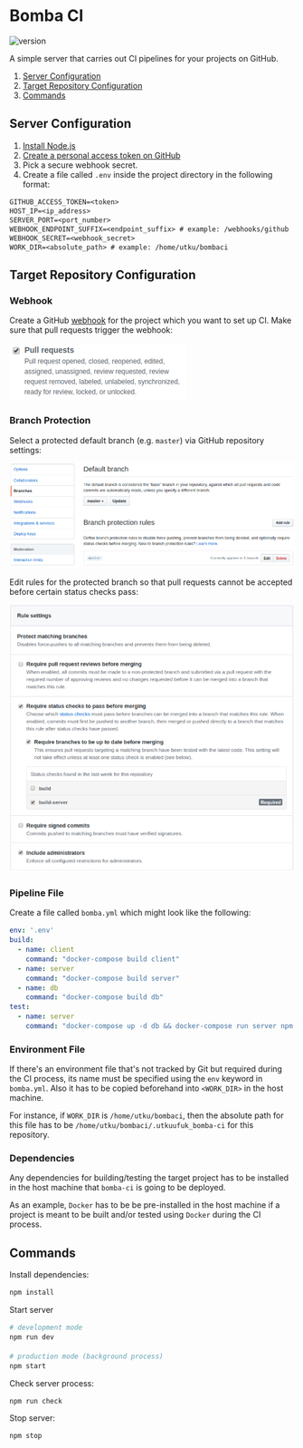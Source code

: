 # Bomba CI
![version](https://img.shields.io/badge/version-0.4.0-blue.svg?cacheSeconds=2592000)

A simple server that carries out CI pipelines for your projects on GitHub.

 1. [Server Configuration](#server-configuration)
 2. [Target Repository Configuration](#target-repository-configuration)
 3. [Commands](#commands)

## Server Configuration
 1. [Install Node.js](https://nodejs.org/en/)
 2. [Create a personal access token on GitHub](https://help.github.com/en/articles/creating-a-personal-access-token-for-the-command-line#creating-a-token)
 3. Pick a secure webhook secret.
 4. Create a file called `.env` inside the project directory in the following format:
   ``` env
   GITHUB_ACCESS_TOKEN=<token>
   HOST_IP=<ip_address>
   SERVER_PORT=<port_number>
   WEBHOOK_ENDPOINT_SUFFIX=<endpoint_suffix> # example: /webhooks/github
   WEBHOOK_SECRET=<webhook_secret>
   WORK_DIR=<absolute_path> # example: /home/utku/bombaci
   ```

## Target Repository Configuration
### Webhook
Create a GitHub [webhook](https://developer.github.com/webhooks/) for the project which you want to set up CI. Make sure that pull requests trigger the webhook:

![](images/webhook.png)

### Branch Protection
Select a protected default branch (e.g. `master`) via GitHub repository settings:

![](images/protected_branch.png)

Edit rules for the protected branch so that pull requests cannot be accepted before certain status checks pass:

![](images/rules.png)

### Pipeline File
Create a file called `bomba.yml` which might look like the following:
``` yml
env: '.env'
build: 
  - name: client
    command: "docker-compose build client"
  - name: server
    command: "docker-compose build server"
  - name: db
    command: "docker-compose build db"
test:
  - name: server
    command: "docker-compose up -d db && docker-compose run server npm run test && docker-compose down"
```

### Environment File
If there's an environment file that's not tracked by Git but required during the CI process, its name must be specified using the `env` keyword in `bomba.yml`. Also it has to be copied beforehand into `<WORK_DIR>` in the host machine.

For instance, if `WORK_DIR` is `/home/utku/bombaci`, then the absolute path for this file has to be `/home/utku/bombaci/.utkuufuk_bomba-ci` for this repository.

### Dependencies
Any dependencies for building/testing the target project has to be installed in the host machine that `bomba-ci` is going to be deployed. 

As an example, `Docker` has to be be pre-installed in the host machine if a project is meant to be built and/or tested using `Docker` during the CI process.

## Commands
Install dependencies:
``` sh
npm install
```

Start server
``` sh
# development mode
npm run dev

# production mode (background process)
npm start
```

Check server process:
``` sh
npm run check
```

Stop server:
``` sh
npm stop
```